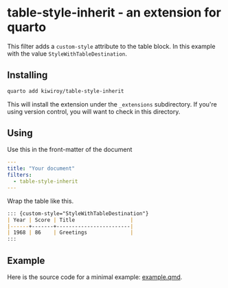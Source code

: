 # table-style-inherit - an extension for quarto

This filter adds a `custom-style` attribute to the table block. In this example with the value `StyleWithTableDestination`.

## Installing

```bash
quarto add kiwiroy/table-style-inherit
```

This will install the extension under the `_extensions` subdirectory.
If you're using version control, you will want to check in this directory.

## Using

Use this in the front-matter of the document
```yaml
---
title: "Your document"
filters:
  - table-style-inherit
---
```

Wrap the table like this.
```markdown
::: {custom-style="StyleWithTableDestination"}
| Year | Score | Title                  |
|------+-------+------------------------|
| 1968 | 86    | Greetings              |
:::
```
## Example

Here is the source code for a minimal example: [example.qmd](example.qmd).

